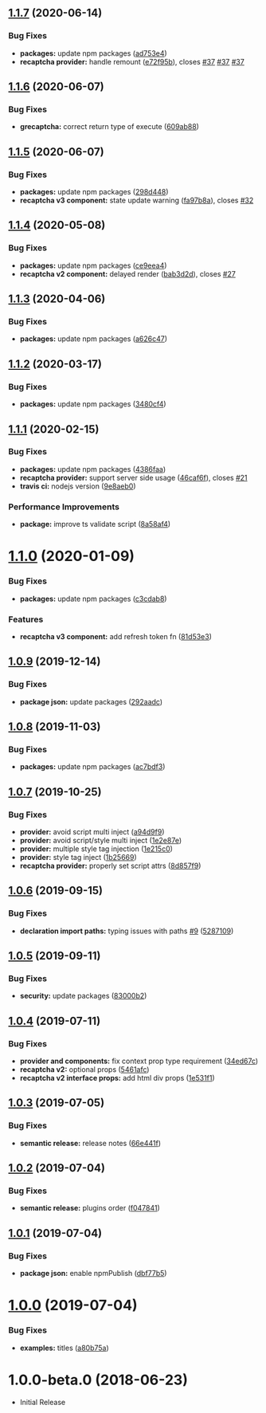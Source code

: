 ## [1.1.7](https://github.com/antokara/react-recaptcha-x/compare/v1.1.6...v1.1.7) (2020-06-14)


### Bug Fixes

* **packages:** update npm packages ([ad753e4](https://github.com/antokara/react-recaptcha-x/commit/ad753e465b74277bd7945e7453ddea8bf57fa862))
* **recaptcha provider:** handle remount ([e72f95b](https://github.com/antokara/react-recaptcha-x/commit/e72f95b14b10e0a5934befb683ad389111293c9c)), closes [#37](https://github.com/antokara/react-recaptcha-x/issues/37) [#37](https://github.com/antokara/react-recaptcha-x/issues/37) [#37](https://github.com/antokara/react-recaptcha-x/issues/37)

## [1.1.6](https://github.com/antokara/react-recaptcha-x/compare/v1.1.5...v1.1.6) (2020-06-07)


### Bug Fixes

* **grecaptcha:** correct return type of execute ([609ab88](https://github.com/antokara/react-recaptcha-x/commit/609ab88bdd70994d15e354bc4ab644df48ecefda))

## [1.1.5](https://github.com/antokara/react-recaptcha-x/compare/v1.1.4...v1.1.5) (2020-06-07)


### Bug Fixes

* **packages:** update npm packages ([298d448](https://github.com/antokara/react-recaptcha-x/commit/298d4486ace24206879bdbf35de443109c1263ed))
* **recaptcha v3 component:** state update warning ([fa97b8a](https://github.com/antokara/react-recaptcha-x/commit/fa97b8aeae2d9e18a8726c7ea22751870a9e1a11)), closes [#32](https://github.com/antokara/react-recaptcha-x/issues/32)

## [1.1.4](https://github.com/antokara/react-recaptcha-x/compare/v1.1.3...v1.1.4) (2020-05-08)


### Bug Fixes

* **packages:** update npm packages ([ce9eea4](https://github.com/antokara/react-recaptcha-x/commit/ce9eea41f0dd0d93ca69371fb1f6ab1757928838))
* **recaptcha v2 component:** delayed render ([bab3d2d](https://github.com/antokara/react-recaptcha-x/commit/bab3d2dc4946269e7f46245f3d45735e5e3af171)), closes [#27](https://github.com/antokara/react-recaptcha-x/issues/27)

## [1.1.3](https://github.com/antokara/react-recaptcha-x/compare/v1.1.2...v1.1.3) (2020-04-06)


### Bug Fixes

* **packages:** update npm packages ([a626c47](https://github.com/antokara/react-recaptcha-x/commit/a626c47974899d3dc1362028fd891d42610ba4b2))

## [1.1.2](https://github.com/antokara/react-recaptcha-x/compare/v1.1.1...v1.1.2) (2020-03-17)


### Bug Fixes

* **packages:** update npm packages ([3480cf4](https://github.com/antokara/react-recaptcha-x/commit/3480cf41f746273544b3c35427fb0b9900143e7e))

## [1.1.1](https://github.com/antokara/react-recaptcha-x/compare/v1.1.0...v1.1.1) (2020-02-15)


### Bug Fixes

* **packages:** update npm packages ([4386faa](https://github.com/antokara/react-recaptcha-x/commit/4386faa8743eba4e72a81d5364a34a6c7498a70b))
* **recaptcha provider:** support server side usage ([46caf6f](https://github.com/antokara/react-recaptcha-x/commit/46caf6f122a74ef4ff5b336b818349bf4e1c895b)), closes [#21](https://github.com/antokara/react-recaptcha-x/issues/21)
* **travis ci:** nodejs version ([9e8aeb0](https://github.com/antokara/react-recaptcha-x/commit/9e8aeb0f1778dfb5317ed1d91bbe12cad18be338))


### Performance Improvements

* **package:** improve ts validate script ([8a58af4](https://github.com/antokara/react-recaptcha-x/commit/8a58af4cba4a80260dec92ff03802c703ae1572c))

# [1.1.0](https://github.com/antokara/react-recaptcha-x/compare/v1.0.9...v1.1.0) (2020-01-09)


### Bug Fixes

* **packages:** update npm packages ([c3cdab8](https://github.com/antokara/react-recaptcha-x/commit/c3cdab8bd2697761272b2792e125d89e4a0ad3d6))


### Features

* **recaptcha v3 component:** add refresh token fn ([81d53e3](https://github.com/antokara/react-recaptcha-x/commit/81d53e37030a170bc132ac3d28a000afe746ff23))

## [1.0.9](https://github.com/antokara/react-recaptcha-x/compare/v1.0.8...v1.0.9) (2019-12-14)


### Bug Fixes

* **package json:** update packages ([292aadc](https://github.com/antokara/react-recaptcha-x/commit/292aadc8eb81be9776465416a9f924f0f5c4ee6e))

## [1.0.8](https://github.com/antokara/react-recaptcha-x/compare/v1.0.7...v1.0.8) (2019-11-03)


### Bug Fixes

* **packages:** update npm packages ([ac7bdf3](https://github.com/antokara/react-recaptcha-x/commit/ac7bdf36e11e39fff153d696a9f63b5c43192082))

## [1.0.7](https://github.com/antokara/react-recaptcha-x/compare/v1.0.6...v1.0.7) (2019-10-25)


### Bug Fixes

* **provider:** avoid script multi inject ([a94d9f9](https://github.com/antokara/react-recaptcha-x/commit/a94d9f94bf5c38fd61618990252fae78584b1478))
* **provider:** avoid script/style multi inject ([1e2e87e](https://github.com/antokara/react-recaptcha-x/commit/1e2e87e3df04b4735ed3cdcc1023b2f613acb8fa))
* **provider:** multiple style tag injection ([1e215c0](https://github.com/antokara/react-recaptcha-x/commit/1e215c0351d989d4ceeee4bfcda437c9673159dd))
* **provider:** style tag inject ([1b25669](https://github.com/antokara/react-recaptcha-x/commit/1b25669502fac4d25c2a485fdd96035165a3f6e0))
* **recaptcha provider:** properly set script attrs ([8d857f9](https://github.com/antokara/react-recaptcha-x/commit/8d857f92056abe88966125d9f941a88309be9467))

## [1.0.6](https://github.com/antokara/react-recaptcha-x/compare/v1.0.5...v1.0.6) (2019-09-15)


### Bug Fixes

* **declaration import paths:** typing issues with paths [#9](https://github.com/antokara/react-recaptcha-x/issues/9) ([5287109](https://github.com/antokara/react-recaptcha-x/commit/5287109))

## [1.0.5](https://github.com/antokara/react-recaptcha-x/compare/v1.0.4...v1.0.5) (2019-09-11)


### Bug Fixes

* **security:** update packages ([83000b2](https://github.com/antokara/react-recaptcha-x/commit/83000b2))

## [1.0.4](https://github.com/antokara/react-recaptcha-x/compare/v1.0.3...v1.0.4) (2019-07-11)


### Bug Fixes

* **provider and components:** fix context prop type requirement ([34ed67c](https://github.com/antokara/react-recaptcha-x/commit/34ed67c))
* **recaptcha v2:** optional props ([5461afc](https://github.com/antokara/react-recaptcha-x/commit/5461afc))
* **recaptcha v2 interface props:** add html div props ([1e531f1](https://github.com/antokara/react-recaptcha-x/commit/1e531f1))

## [1.0.3](https://github.com/antokara/react-recaptcha-x/compare/v1.0.2...v1.0.3) (2019-07-05)


### Bug Fixes

* **semantic release:** release notes ([66e441f](https://github.com/antokara/react-recaptcha-x/commit/66e441f))

## [1.0.2](https://github.com/antokara/react-recaptcha-x/compare/v1.0.1...v1.0.2) (2019-07-04)


### Bug Fixes

* **semantic release:** plugins order ([f047841](https://github.com/antokara/react-recaptcha-x/commit/f047841))

## [1.0.1](https://github.com/antokara/react-recaptcha-x/compare/v1.0.0...v1.0.1) (2019-07-04)


### Bug Fixes

* **package json:** enable npmPublish ([dbf77b5](https://github.com/antokara/react-recaptcha-x/commit/dbf77b5))

# [1.0.0](https://github.com/antokara/react-recaptcha-x/compare/1.0.0-beta.0...v1.0.0) (2019-07-04)


### Bug Fixes

* **examples:** titles ([a80b75a](https://github.com/antokara/react-recaptcha-x/commit/a80b75a))

# 1.0.0-beta.0 (2018-06-23)


* Initial Release

